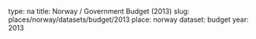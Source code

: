 type: na
title: Norway / Government Budget (2013)
slug: places/norway/datasets/budget/2013
place: norway
dataset: budget
year: 2013
